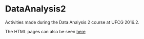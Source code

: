 # DataAnalysis2

Activities made during the Data Analysis 2 course at UFCG 2016.2.

The HTML pages can also be seen [here](http://rpubs.com/mariannelm)
